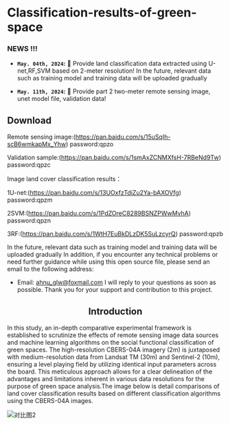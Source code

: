 # Classification-results-of-green-space

### NEWS !!!
* **`May. 04th, 2024`:** :rocket: Provide land classification data extracted using U-net,RF,SVM based on 2-meter resolution!
In the future, relevant data such as training model and training data will be uploaded gradually

* **`May. 11th, 2024`:** :rocket: Provide part 2 two-meter remote sensing image, unet model file, validation data!

## Download

Remote sensing image:(https://pan.baidu.com/s/15uSqIh-scB6wmkapMx_Yhw)   password:qpzo

Validation sample:(https://pan.baidu.com/s/1smAxZCNMXfsH-7RBeNd9Tw)  password:qpzc

Image land cover classification results：

1U-net:(https://pan.baidu.com/s/13UOxfzTdiZu2Ya-bAXOVfg)  password:qpzm

2SVM:(https://pan.baidu.com/s/1PdZOreC8289BSNZPWwMvhA)  password:qpzn

3RF:(https://pan.baidu.com/s/1WtH7EuBkDLzDK5SuLzcyrQ) password:qpzb



In the future, relevant data such as training model and training data will be uploaded gradually
In addition, if you encounter any technical problems or need further guidance while using this open source file, please send an email to the following address:
- Email: ahnu_glw@foxmail.com
I will reply to your questions as soon as possible. Thank you for your support and contribution to this project.




## <div align="center">Introduction</div>
In this study, an in-depth comparative experimental framework is established to scrutinize the effects of remote sensing image data sources and machine learning algorithms on the social functional classification of green spaces. The high-resolution CBERS-04A imagery (2m) is juxtaposed with medium-resolution data from Landsat TM (30m) and Sentinel-2 (10m), ensuring a level playing field by utilizing identical input parameters across the board. This meticulous approach allows for a clear delineation of the advantages and limitations inherent in various data resolutions for the purpose of green space analysis.The image below is detail comparisons of land cover classification results based on different classification algorithms using the CBERS-04A images.

![对比图2](https://github.com/glw5201314/Classification-results-of-green-space/assets/74762812/2277a4e0-85af-4a44-8e15-d72ffe195bf1)



